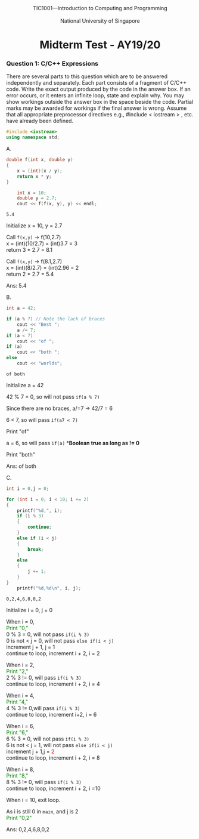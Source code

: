 <center>TIC1001—Introduction to Computing and Programming</center><br>
<center>National University of Singapore</center>

<center><h1>Midterm Test - AY19/20</h1></center>

 ### Question 1: C/C++ Expressions

There are several parts to this question which are to be answered independently and separately. Each part consists of a fragment of C/C++ code. Write the exact output produced by the code in the answer box. If an error occurs, or it enters an infinite loop, state and explain why.
You may show workings outside the answer box in the space beside the code. Partial marks may be awarded for workings if the final answer is wrong.
Assume that all appropriate preprocessor directives e.g., #include < iostream > , etc. have already been defined.


```c++
#include <iostream>
using namespace std;
```

A.


```c++
double f(int x, double y) 
{ 
    x = (int)(x / y);
    return x * y; 
}

    int x = 10;
    double y = 2.7;
    cout << f(f(x, y), y) << endl;
```

    5.4


Initialize x = 10, y = 2.7

Call <code>f(x,y)</code> -> f(10,2.7)<br>
x = (int)(10/2.7) = (int)3.7 = 3<br>
return 3 * 2.7 = 8.1

Call <code>f(x,y)</code> -> f(8.1,2.7)<br>
x = (int)(8/2.7) = (int)2.96 = 2<br>
return 2 * 2.7 = 5.4

Ans: 5.4

B.


```c++
int a = 42;

if (a % 7) // Note the lack of braces
    cout << "Best ";
    a /= 7; 
if (a < 7)
    cout << "of "; 
if (a)
    cout << "both ";
else
    cout << "worlds";
```

    of both 

Initialize a = 42

42 % 7 = 0, so will not pass <code>if(a % 7)</code><br>

Since there are no braces, a/=7 -> 42/7 = 6<br>

6 < 7, so will pass <code>if(a7 < 7)</code><br>

Print "of"<br>

a = 6, so will pass <code>if(a)</code> ***Boolean true as long as != 0**<br>

Print "both"<br>

Ans: of both

C.


```c++
int i = 0,j = 0;

for (int i = 0; i < 10; i += 2) 
{
    printf("%d,", i); 
    if (i % 3) 
    {
        continue;
    } 
    else if (i < j) 
    {
        break; 
    } 
    else 
    {
        j += 1; 
    }
}
    printf("%d,%d\n", i, j);
```

    0,2,4,6,8,0,2


Initialize i = 0, j = 0

When i = 0,<br>
<span style="color:green;">Print "0,"</span><br>
0 % 3 = 0, will not pass <code>if(i % 3)</code><br>
0 is not < j = 0, will not pass <code>else if(i < j)</code><br>
increment j + 1, j = 1<br>
continue to loop, increment i + 2, i = 2<br>

When i = 2,<br>
<span style="color:green;">Print "2,"</span><br>
2 % 3 != 0, will pass <code>if(i % 3)</code><br>
continue to loop, increment i + 2, i = 4<br>

When i = 4,<br>
<span style="color:green;">Print "4,"</span><br>
4 % 3 != 0,will pass <code>if(i % 3)</code><br>
continue to loop, increment i+2, i = 6<br>

When i = 6,<br>
<span style="color:green;">Print "6,"</span><br>
6 % 3 = 0, will not pass <code>if(i % 3)</code><br>
6 is not < j = 1, will not pass <code>else if(i < j)</code><br>
increment j + 1,j = <span style="color:red;">2</span><br>
continue to loop, increment i + 2, i = 8<br>

When i = 8,<br>
<span style="color:green;">Print "8,"</span><br>
8 % 3 != 0, will pass <code>if(i % 3)</code><br>
continue to loop, increment i + 2, i =10<br>

When i = 10, exit loop.<br>

As i is still 0 in <code>main</code>, and j is 2<br>
<span style="color:green;">Print "0,2"</span><br>

Ans: 0,2,4,6,8,0,2


```c++

```
